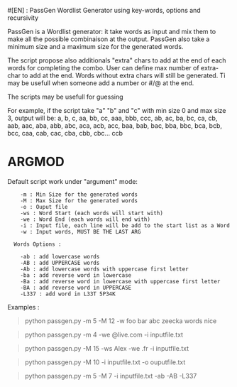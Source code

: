 #[EN] : PassGen
Wordlist Generator using key-words, options and recursivity

PassGen is a Wordlist generator: it take words as input and mix them to make all the possible combinaison at the output. PassGen also take a minimum size and a maximum size for the generated words. 

The script propose also additionals "extra" chars to add at the end of each words for completing the combo. User can define max number of extra-char to add at the end. Words without extra chars will still be generated. 
Ti may be usefull when someone add a number or #/@ at the end.

The scripts may be usefull for guessing 

For example, if the script take "a" "b" and "c" with min size 0 and max size 3, output will be: a, b, c, aa, bb, cc, aaa, bbb, ccc, ab, ac, ba, bc, ca, cb, aab, aac, aba, abb, abc, aca, acb, acc, baa, bab, bac, bba, bbc, bca, bcb, bcc, caa, cab, cac, cba, cbb, cbc... ccb

# ARGMOD
Default script work under "argument" mode:

        -m : Min Size for the generated words
        -M : Max Size for the generated words
        -o : Ouput file
        -ws : Word Start (each words will start with)
        -we : Word End (each words will end with)
        -i : Input file, each line will be add to the start list as a Word
        -w : Input words, MUST BE THE LAST ARG

      Words Options :

        -ab : add lowercase words
        -AB : add UPPERCASE words
        -Ab : add lowercase words with uppercase first letter 
        -ba : add reverse word in lowercase
        -Ba : add reverse word in lowercase with uppercase first letter
        -BA : add reverse word in UPPERCASE
        -L337 : add word in L33T 5P34K


Examples :


>python passgen.py -m 5 -M 12 -w foo bar abc zeecka words nice

>python passgen.py -m 4 -we @live.com -i inputfile.txt

>python passgen.py -M 15 -ws Alex -we .fr -i inputfile.txt

>python passgen.py -M 10 -i inputfile.txt -o ouputfile.txt

>python passgen.py -m 5 -M 7 -i inputfile.txt -ab -AB -L337

